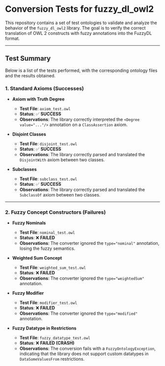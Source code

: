 # Conversion Tests for fuzzy_dl_owl2

This repository contains a set of test ontologies to validate and analyze the behavior of the `fuzzy_dl_owl2` library. The goal is to verify the correct translation of OWL 2 constructs with fuzzy annotations into the FuzzyDL format.

---

## Test Summary

Below is a list of the tests performed, with the corresponding ontology files and the results obtained.

### 1. Standard Axioms (Successes)

* **Axiom with Truth Degree**
    * **Test File**: `axiom_test.owl`
    * **Status**: ✅ **SUCCESS**
    * **Observations**: The library correctly interpreted the `<Degree value="..."/>` annotation on a `ClassAssertion` axiom.

* **Disjoint Classes**
    * **Test File**: `disjoint_test.owl`
    * **Status**: ✅ **SUCCESS**
    * **Observations**: The library correctly parsed and translated the `DisjointWith` axiom between two classes.

* **Subclasses**
    * **Test File**: `subclass_test.owl`
    * **Status**: ✅ **SUCCESS**
    * **Observations**: The library correctly parsed and translated the `SubclassOf` axiom between two classes.

---

### 2. Fuzzy Concept Constructors (Failures)

* **Fuzzy Nominals**
    * **Test File**: `nominal_test.owl`
    * **Status**: ❌ **FAILED**
    * **Observations**: The converter ignored the `type="nominal"` annotation, losing the fuzzy semantics.

* **Weighted Sum Concept**
    * **Test File**: `weighted_sum_test.owl`
    * **Status**: ❌ **FAILED**
    * **Observations**: The converter ignored the `type="weightedSum"` annotation.

* **Fuzzy Modifier**
    * **Test File**: `modifier_test.owl`
    * **Status**: ❌ **FAILED**
    * **Observations**: The converter ignored the `type="modified"` annotation.

* **Fuzzy Datatype in Restrictions**
    * **Test File**: `fuzzy_datatype_test.owl`
    * **Status**: ❌ **FAILED (CRASH)**
    * **Observations**: The conversion fails with a `FuzzyOntologyException`, indicating that the library does not support custom datatypes in `DataSomeValuesFrom` restrictions.